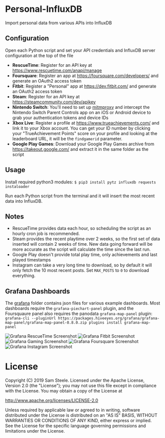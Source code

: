 # Personal-InfluxDB
Import personal data from various APIs into InfluxDB

## Configuration
Open each Python script and set your API credentials and InfluxDB server configuration at the top of the file

* __RescueTime__: Register for an API key at https://www.rescuetime.com/anapi/manage
* __Foursquare__: Register an app at https://foursquare.com/developers/ and generate an OAuth2 access token
* __Fitbit__: Register a "Personal" app at https://dev.fitbit.com/ and generate an OAuth2 access token
* __Steam__: Register for an API key at https://steamcommunity.com/dev/apikey
* __Nintendo Switch__: You'll need to set up [mitmproxy](https://mitmproxy.org/) and intercept the Nintendo Switch Parent Controls app on an iOS or Android device to grab your authentication tokens and device IDs
* __Xbox Live__: Register a profile at https://www.trueachievements.com/ and link it to your Xbox account. You can get your ID number by clicking your "TrueAchievement Points" score on your profile and looking at the leaderboard URL, it will be the `findgamerid` parameter.
* __Google Play Games__: Download your Google Play Games archive from https://takeout.google.com/ and extract it in the same folder as the script

## Usage
Install required python3 modules: `$ pip3 install pytz influxdb requests instaloader`

Run each Python script from the terminal and it will insert the most recent data into InfluxDB.

## Notes
* RescueTime provides data each hour, so scheduling the script as an hourly cron job is recommended.
* Steam provides the recent playtime over 2 weeks, so the first set of data inserted will contain 2 weeks of time.  New data going forward will be more accurate as the script will calculate the time since the last run.
* Google Play doesn't provide total play time, only achievements and last played timestamps
* Instagram can take a very long time to download, so by default it will only fetch the 10 most recent posts.  Set `MAX_POSTS` to `0` to download everything.

## Grafana Dashboards
The [grafana](grafana/) folder contains json files for various example dashboards.
Most dashboards require the `grafana-piechart-panel` plugin, and the Foursquaure panel also requires the panodata `grafana-map-panel` plugin: `grafana-cli --pluginUrl https://packages.hiveeyes.org/grafana/grafana-map-panel/grafana-map-panel-0.8.0.zip plugins install grafana-map-panel`

![Grafana RescueTime Screenshot](https://raw.githubusercontent.com/c99koder/personal-influxdb/master/screenshots/grafana-rescuetime.png)
![Grafana Fitbit Screenshot](https://raw.githubusercontent.com/c99koder/personal-influxdb/master/screenshots/grafana-fitbit.png)
![Grafana Gaming Screenshot](https://raw.githubusercontent.com/c99koder/personal-influxdb/master/screenshots/grafana-gaming.png)
![Grafana Foursquare Screenshot](https://raw.githubusercontent.com/c99koder/personal-influxdb/master/screenshots/grafana-foursquare.png)
![Grafana Instagram Screenshot](https://raw.githubusercontent.com/c99koder/personal-influxdb/master/screenshots/grafana-instagram.png)

# License

Copyright (C) 2019 Sam Steele. Licensed under the Apache License, Version 2.0 (the "License"); you may not use this file except in compliance with the License. You may obtain a copy of the License at

http://www.apache.org/licenses/LICENSE-2.0

Unless required by applicable law or agreed to in writing, software distributed under the License is distributed on an "AS IS" BASIS, WITHOUT WARRANTIES OR CONDITIONS OF ANY KIND, either express or implied. See the License for the specific language governing permissions and limitations under the License.